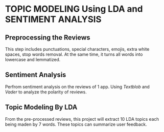 # TOPIC MODELING Using LDA and SENTIMENT ANALYSIS

## Preprocessing the Reviews
This step includes punctuations, special characters, emojis, extra white spaces, stop words removal. At the same time, it turns all words into lowercase and lemmatized.

## Sentiment Analysis
Perfrom sentiment analysis on the reviews of 1 app. Using *Textblob* and *Vader* to analyze the polarity of reviews.

## Topic Modeling By LDA
From the pre-processed reviews, this project will extract 10 LDA topics each being maden by 7 words. These topics can summarize user feedback.
